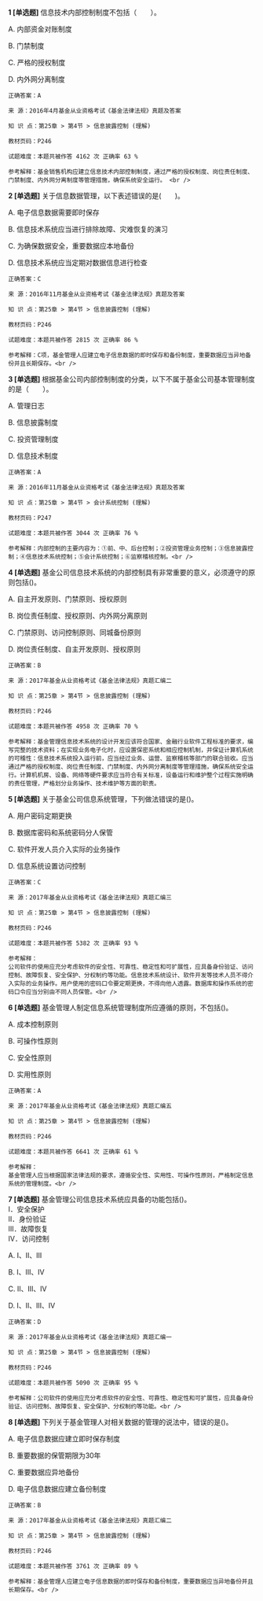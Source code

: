 **1 [单选题]** 信息技术内部控制制度不包括（　　）。 

A. 内部资金对账制度

B. 门禁制度

C. 严格的授权制度

D. 内外网分离制度 

```
正确答案：A

来 源：2016年4月基金从业资格考试《基金法律法规》真题及答案

知 识 点：第25章 > 第4节 > 信息披露控制 (理解)

教材页码：P246

试题难度：本题共被作答 4162 次 正确率 63 %

参考解释：基金销售机构应建立信息技术内部控制制度，通过严格的授权制度、岗位责任制度、门禁制度、内外网分离制度等管理措施，确保系统安全运行。 <br />

```


**2 [单选题]** 关于信息数据管理，以下表述错误的是(&emsp;&emsp;)。

A. 电子信息数据需要即时保存

B. 信息技术系统应当进行排除故障、灾难恢复的演习

C. 为确保数据安全，重要数据应本地备份

D. 信息技术系统应当定期对数据信息进行检查

```
正确答案：C

来 源：2016年11月基金从业资格考试《基金法律法规》真题及答案

知 识 点：第25章 > 第4节 > 信息披露控制 (理解)

教材页码：P246

试题难度：本题共被作答 2815 次 正确率 86 %

参考解释：C项，基金管理人应建立电子信息数据的即时保存和备份制度，重要数据应当异地备份并且长期保存。<br />

```


**3 [单选题]** 根据基金公司内部控制制度的分类，以下不属于基金公司基本管理制度的是（&emsp;&emsp;）。

A. 管理日志

B. 信息披露制度

C. 投资管理制度

D. 信息技术制度

```
正确答案：A

来 源：2016年11月基金从业资格考试《基金法律法规》真题及答案

知 识 点：第25章 > 第4节 > 会计系统控制 (理解)

教材页码：P247

试题难度：本题共被作答 3044 次 正确率 76 %

参考解释：内部控制的主要内容为：①前、中、后台控制；②投资管理业务控制；③信息披露控制；④信息技术系统控制；⑤会计系统控制；⑥监察稽核控制。<br />

```


**4 [单选题]** 基金公司信息技术系统的内部控制具有非常重要的意义，必须遵守的原则包括()。

A. 自主开发原则、门禁原则、授权原则

B. 岗位责任制度、授权原则、内外网分离原则

C. 门禁原则、访问控制原则、同城备份原则

D. 岗位责任制度、自主开发原则、授权原则

```
正确答案：B

来 源：2017年基金从业资格考试《基金法律法规》真题汇编二

知 识 点：第25章 > 第4节 > 信息披露控制 (理解)

教材页码：P246

试题难度：本题共被作答 4958 次 正确率 70 %

参考解释：基金管理信息技术系统的设计开发应该符合国家、金融行业软件工程标准的要求，编写完整的技术资料；在实现业务电子化时，应设置保密系统和相应控制机制，并保证计算机系统的可稽性：信息技术系统投入运行前，应当经过业务、运营、监察稽核等部门的联合验收。应当通过严格的授权制度、岗位责任制度、门禁制度、内外网分离制度等管理措施，确保系统安全运行。计算机机房、设备、网络等硬件要求应当符合有关标准，设备运行和维护整个过程实施明确的责任管理，严格划分业务操作、技术维护等方面的职责。
```


**5 [单选题]** 
关于基金公司信息系统管理，下列做法错误的是()。

A. 用户密码定期更换

B. 数据库密码和系统密码分人保管

C. 软件开发人员介入实际的业务操作

D. 信息系统设置访问控制

```
正确答案：C

来 源：2017年基金从业资格考试《基金法律法规》真题汇编三

知 识 点：第25章 > 第4节 > 信息披露控制 (理解)

教材页码：P246

试题难度：本题共被作答 5382 次 正确率 93 %

参考解释：
公司软件的使用应充分考虑软件的安全性、可靠性、稳定性和可扩展性，应具备身份验证、访问控制、故障恢复、安全保护、分权制约等功能。信息技术系统设计、软件开发等技术人员不得介入实际的业务操作。用户使用的密码口令要定期更换，不得向他人透露。数据库和操作系统的密码口令应当分别由不同人员保管。<br />

```


**6 [单选题]** 
基金管理人制定信息系统管理制度所应遵循的原则，不包括()。

A. 成本控制原则

B. 可操作性原则

C. 安全性原则

D. 实用性原则

```
正确答案：A

来 源：2017年基金从业资格考试《基金法律法规》真题汇编五

知 识 点：第25章 > 第4节 > 信息披露控制 (理解)

教材页码：P246

试题难度：本题共被作答 6641 次 正确率 61 %

参考解释：
基金管理人应当根据国家法律法规的要求，遵循安全性、实用性、可操作性原则，严格制定信息系统的管理制度。<br />

```


**7 [单选题]** 基金管理公司信息技术系统应具备的功能包括()。<br />
Ⅰ．安全保护<br />
Ⅱ．身份验证<br />
Ⅲ．故障恢复<br />
Ⅳ．访问控制

A. Ⅰ、Ⅱ、Ⅲ

B. Ⅰ、Ⅲ、Ⅳ

C. Ⅱ、Ⅲ、Ⅳ

D. Ⅰ、Ⅱ、Ⅲ、Ⅳ

```
正确答案：D

来 源：2017年基金从业资格考试《基金法律法规》真题汇编一

知 识 点：第25章 > 第4节 > 信息披露控制 (理解)

教材页码：P246

试题难度：本题共被作答 5090 次 正确率 95 %

参考解释：公司软件的使用应充分考虑软件的安全性、可靠性、稳定性和可扩展性，应具备身份验证、访问控制、故障恢复、安全保护、分权制约等功能。<br />
```


**8 [单选题]** 下列关于基金管理人对相关数据的管理的说法中，错误的是()。

A. 电子信息数据应建立即时保存制度

B. 重要数据的保管期限为30年

C. 重要数据应异地备份

D. 电子信息数据应建立备份制度

```
正确答案：B

来 源：2017年基金从业资格考试《基金法律法规》真题汇编二

知 识 点：第25章 > 第4节 > 信息披露控制 (理解)

教材页码：P246

试题难度：本题共被作答 3761 次 正确率 89 %

参考解释：基金管理人应建立电子信息数据的即时保存和备份制度，重要数据应当异地备份并且长期保存。<br />
```

